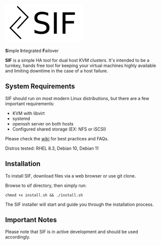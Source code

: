 ![sif logo](https://github.com/aaronprisk/sif/blob/main/sif.png)



**S**imple **I**ntegrated **F**ailover

**SIF** is a simple HA tool for dual host KVM clusters. It's intended to be a turnkey, hands free tool for keeping your virtual machines highly available and limiting downtime in the case of a host failure.

## System Requirements
SIF should run on most modern Linux distributions, but there are a few important requirements:
* KVM with libvirt
* systemd
* openssh server on both hosts
* Configured shared storage (EX: NFS or iSCSI)

Please check the [wiki](https://github.com/aaronprisk/sif/wiki) for best practices and FAQs.

Distros tested: RHEL 8.3, Debian 10, Debian 11

## Installation
To install SIF, download files via a web browser or use git clone.

Browse to sif directory, then simply run:
```
chmod +x install.sh && ./install.sh
```
The SIF installer will start and guide you through the installation process.

## Important Notes

Please note that SIF is in active development and should be used accordingly.
